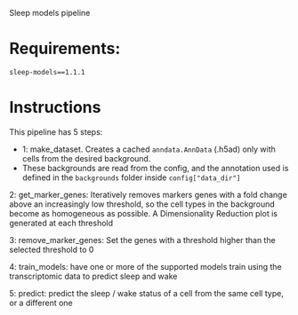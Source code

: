 Sleep models pipeline

Requirements:
===================


`sleep-models==1.1.1`

Instructions
==========================

This pipeline has 5 steps:

* 1: make_dataset. Creates a cached `anndata.AnnData` (.h5ad) only with cells from the desired background.
* These backgrounds are read from the config, and the annotation used is defined in the `backgrounds` folder inside `config["data_dir"]`

2: get_marker_genes: Iteratively removes markers genes with a fold change above an increasingly low threshold, so the cell types
in the background become as homogeneous as possible. A Dimensionality Reduction plot is generated at each threshold

3: remove_marker_genes: Set the genes with a threshold higher than the selected threshold to 0

4: train_models: have one or more of the supported models train using the transcriptomic data to predict sleep and wake

5: predict: predict the sleep / wake status of a cell from the same cell type, or a different one

